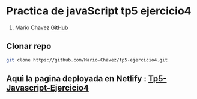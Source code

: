 # Practica de javaScript tp5 ejercicio4

1. Mario Chavez [GitHub](https://github.com/Mario-Chavez)

## Clonar repo

```bash
git clone https://github.com/Mario-Chavez/tp5-ejercicio4.git
```

## Aquì la pagina deployada en Netlify : [Tp5-Javascript-Ejercicio4](https://tp5-ejercicio4.netlify.app)
